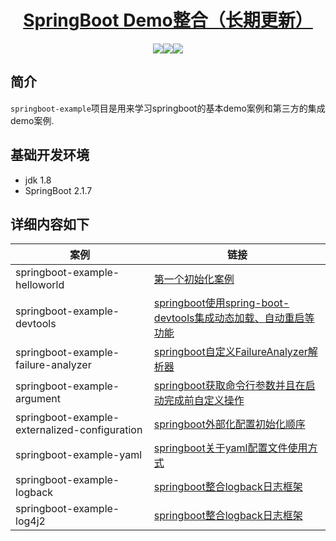  <h1 align="center"><a href="https://github.com/JoeBig7" target="_blank">SpringBoot Demo整合（长期更新）</a></h1>
 <p align="center">
 <img src="https://img.shields.io/badge/build-passing-brightgreen"/><img src="https://img.shields.io/badge/jdk-1.8-brightgreen"/><img src="https://img.shields.io/badge/springboot-2.1.7-green"/>
 </p>
 
 ## 简介
 `springboot-example`项目是用来学习springboot的基本demo案例和第三方的集成demo案例.
 
 ## 基础开发环境
 - jdk 1.8
 - SpringBoot 2.1.7
 
 
 ##  详细内容如下
 |案例                              | 链接                                     |
 | ------------------------------------------------------------- | -------------------------------------------------------------|
 |springboot-example-helloworld                                  | [第一个初始化案例](springboot-example-helloworld)                                                     |
 |springboot-example-devtools                                    | [springboot使用spring-boot-devtools集成动态加载、自动重启等功能](springboot-example-devtools)          |
 |springboot-example-failure-analyzer                            | [springboot自定义FailureAnalyzer解析器](springboot-example-failure-analyzer)                         |
 |springboot-example-argument                                    | [springboot获取命令行参数并且在启动完成前自定义操作](springboot-example-argument)                     |
 |springboot-example-externalized-configuration                  | [springboot外部化配置初始化顺序](springboot-example-externalized-configuration)                      |
 |springboot-example-yaml                                        | [springboot关于yaml配置文件使用方式](springboot-example-yaml)                                       |
 |springboot-example-logback                                     | [springboot整合logback日志框架](springboot-example-logback)                                        | 
 |springboot-example-log4j2                                      | [springboot整合logback日志框架](springboot-example-log4j2)                                         |